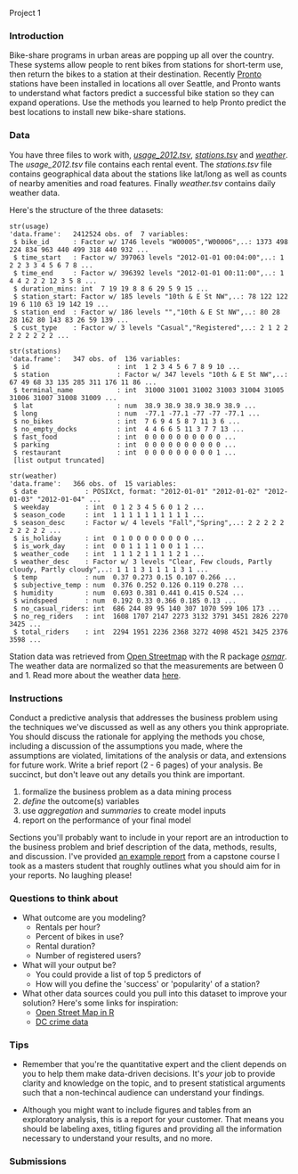 Project 1

### Introduction

Bike-share programs in urban areas are popping up all over the country. These systems allow people to rent bikes from stations for short-term use, then return the bikes to a station at their destination. Recently [Pronto](https://www.prontocycleshare.com/) stations have been installed in locations all over Seattle, and Pronto wants to understand what factors predict a successful bike station so they can expand operations. Use the methods you learned to help Pronto predict the best locations to install new bike-share stations.

### Data 

You have three files to work with, [*usage_2012.tsv*](https://s3-us-west-2.amazonaws.com/bi-tech-cp303/project+1/capital-bike-share/usage_2012.tsv), [*stations.tsv*](https://s3-us-west-2.amazonaws.com/bi-tech-cp303/project+1/capital-bike-share/stations.tsv) and [*weather*](https://s3-us-west-2.amazonaws.com/bi-tech-cp303/project+1/capital-bike-share/daily_weather.tsv). The *usage_2012.tsv* file contains each rental event. The *stations.tsv* file contains geographical data about the stations like lat/long as well as counts of nearby amenities and road features. Finally *weather.tsv* contains daily weather data.

Here's the structure of the three datasets:
```{r}
str(usage)
'data.frame':	2412524 obs. of  7 variables:
 $ bike_id      : Factor w/ 1746 levels "W00005","W00006",..: 1373 498 224 834 963 440 499 318 440 932 ...
 $ time_start   : Factor w/ 397063 levels "2012-01-01 00:04:00",..: 1 2 2 3 3 4 5 6 7 8 ...
 $ time_end     : Factor w/ 396392 levels "2012-01-01 00:11:00",..: 1 4 4 2 2 2 12 3 5 8 ...
 $ duration_mins: int  7 19 19 8 8 6 29 5 9 15 ...
 $ station_start: Factor w/ 185 levels "10th & E St NW",..: 78 122 122 19 6 110 63 19 142 19 ...
 $ station_end  : Factor w/ 186 levels "","10th & E St NW",..: 80 28 28 162 80 143 83 26 59 139 ...
 $ cust_type    : Factor w/ 3 levels "Casual","Registered",..: 2 1 2 2 2 2 2 2 2 2 ...
```

```{r}
str(stations)
'data.frame':	347 obs. of  136 variables:
 $ id                      : int  1 2 3 4 5 6 7 8 9 10 ...
 $ station                 : Factor w/ 347 levels "10th & E St NW",..: 67 49 68 33 135 285 311 176 11 86 ...
 $ terminal_name           : int  31000 31001 31002 31003 31004 31005 31006 31007 31008 31009 ...
 $ lat                     : num  38.9 38.9 38.9 38.9 38.9 ...
 $ long                    : num  -77.1 -77.1 -77 -77 -77.1 ...
 $ no_bikes                : int  7 6 9 4 5 8 7 11 3 6 ...
 $ no_empty_docks          : int  4 4 6 6 5 11 3 7 7 13 ...
 $ fast_food               : int  0 0 0 0 0 0 0 0 0 0 ...
 $ parking                 : int  0 0 0 0 0 0 0 0 0 0 ...
 $ restaurant              : int  0 0 0 0 0 0 0 0 0 1 ...
 [list output truncated]
```
```{r}
str(weather)
'data.frame':	366 obs. of  15 variables:
 $ date            : POSIXct, format: "2012-01-01" "2012-01-02" "2012-01-03" "2012-01-04" ...
 $ weekday         : int  0 1 2 3 4 5 6 0 1 2 ...
 $ season_code     : int  1 1 1 1 1 1 1 1 1 1 ...
 $ season_desc     : Factor w/ 4 levels "Fall","Spring",..: 2 2 2 2 2 2 2 2 2 2 ...
 $ is_holiday      : int  0 1 0 0 0 0 0 0 0 0 ...
 $ is_work_day     : int  0 0 1 1 1 1 0 0 1 1 ...
 $ weather_code    : int  1 1 1 2 1 1 1 1 2 1 ...
 $ weather_desc    : Factor w/ 3 levels "Clear, Few clouds, Partly cloudy, Partly cloudy",..: 1 1 1 3 1 1 1 1 3 1 ...
 $ temp            : num  0.37 0.273 0.15 0.107 0.266 ...
 $ subjective_temp : num  0.376 0.252 0.126 0.119 0.278 ...
 $ humidity        : num  0.693 0.381 0.441 0.415 0.524 ...
 $ windspeed       : num  0.192 0.33 0.366 0.185 0.13 ...
 $ no_casual_riders: int  686 244 89 95 140 307 1070 599 106 173 ...
 $ no_reg_riders   : int  1608 1707 2147 2273 3132 3791 3451 2826 2270 3425 ...
 $ total_riders    : int  2294 1951 2236 2368 3272 4098 4521 3425 2376 3598 ...
```

Station data was retrieved from [Open Streetmap](https://www.openstreetmap.org/#map=5/51.500/-0.100) with the R package [*osmar*](http://osmar.r-forge.r-project.org/). The weather data are normalized so that the measurements are between 0 and 1. Read more about the weather data [here](https://archive.ics.uci.edu/ml/datasets/Bike+Sharing+Dataset).

### Instructions

Conduct a predictive analysis that addresses the business problem using the techniques we've discussed as well as any others you think appropriate. You should discuss the rationale for applying the methods you chose, including a discussion of the assumptions you made, where the assumptions are violated, limitations of the analysis or data, and extensions for future work. Write a brief report (2 - 6 pages) of your analysis. Be succinct, but don't leave out any details you think are important.

1. formalize the business problem as a data mining process
2. *define* the outcome(s) variables
3. use *aggregation* and *summaries* to create model inputs
4. report on the performance of your final model

Sections you'll probably want to include in your report are an introduction to the business problem and brief description of the data, methods, results, and discussion. I've provided [an example report](https://github.com/erinshellman/BI-TECH-CP303/blob/master/projects/project%201/example_project.pdf) from a capstone course I took as a masters student that roughly outlines what you should aim for in your reports. No laughing please!

### Questions to think about

* What outcome are you modeling?
  * Rentals per hour?
  * Percent of bikes in use?
  * Rental duration?
  * Number of registered users?
* What will your output be?
  * You could provide a list of top 5 predictors of 
  * How will you define the 'success' or 'popularity' of a station?
* What other data sources could you pull into this dataset to improve your solution? Here's some links for inspiration:
  * [Open Street Map in R](http://osmar.r-forge.r-project.org/) 
  * [DC crime data](http://data.octo.dc.gov/metadata.aspx?id=3)

### Tips

* Remember that you're the quantitative expert and the client depends on you to help them make data-driven decisions.  It's *your* job to provide clarity and knowledge on the topic, and to present statistical arguments such that a non-techincal audience can understand your findings. 

* Although you might want to include figures and tables from an exploratory analysis, this is a report for your customer.  That means you should be labeling axes, titling figures and providing all the information necessary to understand your results, and no more.

### Submissions
